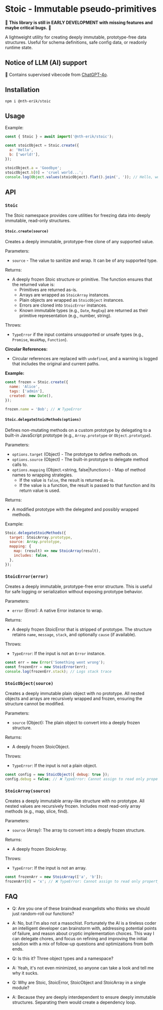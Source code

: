 # Stoic - Immutable pseudo-primitives

:construction: **This library is still in EARLY DEVELOPMENT with missing features and maybe critical bugs.** :construction:

A lightweight utility for creating deeply immutable, prototype-free data structures.
Useful for schema definitions, safe config data, or readonly runtime state.

## Notice of LLM (AI) support

:robot: Contains supervised vibecode from [ChatGPT-4o](https://chatgpt.com/).

## Installation

```
npm i @nth-erik/stoic
```

## Usage

Example:

```js
const { Stoic } = await import('@nth-erik/stoic');

const stoicObject = Stoic.create({
  a: 'Hello',
  b: ['world!'],
});

stoicObject.a = 'Goodbye';
stoicObject.b[0] = 'cruel world...';
console.log(Object.values(stoicObject).flat().join(', ')); // Hello, world!
```

## API

### `Stoic`

The Stoic namespace provides core utilities for freezing data into deeply immutable, read-only structures.

#### `Stoic.create(source)`

Creates a deeply immutable, prototype-free clone of any supported value.

Parameters:

- `source` - The value to sanitize and wrap. It can be of any supported type.

Returns:

- A deeply frozen Stoic structure or primitive. The function ensures that the returned value is:
  - Primitives are returned as-is.
  - Arrays are wrapped as `StoicArray` instances.
  - Plain objects are wrapped as `StoicObject` instances.
  - Errors are cloned into `StoicError` instances.
  - Known immutable types (e.g., `Date`, `RegExp`) are returned as their primitive representation (e.g., number, string).

Throws:

- `TypeError` if the input contains unsupported or unsafe types (e.g., `Promise`, `WeakMap`, `Function`).

**Circular References:**

- Circular references are replaced with `undefined`, and a warning is logged that includes the original and current paths.

**Example:**

```js
const frozen = Stoic.create({
  name: 'Alice',
  tags: ['admin'],
  created: new Date(),
});

frozen.name = 'Bob'; // ❌ TypeError
```

#### `Stoic.delegateStoicMethods(options)`

Defines non-mutating methods on a custom prototype by delegating to a built-in JavaScript prototype (e.g., `Array.prototype` or `Object.prototype`).

Parameters:

- `options.target` (Object) - The prototype to define methods on.
- `options.source` (Object) - The built-in prototype to delegate method calls to.
- `options.mapping` (Object.<string, false|function>) - Map of method names to wrapping strategies.
  - If the value is `false`, the result is returned as-is.
  - If the value is a function, the result is passed to that function and its return value is used.

Returns:

- A modified prototype with the delegated and possibly wrapped methods.

Example:

```js
Stoic.delegateStoicMethods({
  target: StoicArray.prototype,
  source: Array.prototype,
  mapping: {
    map: (result) => new StoicArray(result),
    includes: false,
  },
});
```

### `StoicError(error)`

Creates a deeply immutable, prototype-free error structure. This is useful for safe logging or serialization without exposing prototype behavior.

Parameters:

- `error` (Error): A native Error instance to wrap.

Returns:

- A deeply frozen StoicError that is stripped of prototype. The structure retains `name`, `message`, `stack`, and optionally `cause` (if available).

Throws:

- `TypeError`: If the input is not an `Error` instance.

```js
const err = new Error('Something went wrong');
const frozenErr = new StoicError(err);
console.log(frozenErr.stack); // Logs stack trace
```

### `StoicObject(source)`

Creates a deeply immutable plain object with no prototype. All nested objects and arrays are recursively wrapped and frozen, ensuring the structure cannot be modified.

Parameters:

- `source` (Object): The plain object to convert into a deeply frozen structure.

Returns:

- A deeply frozen StoicObject.

Throws:

- `TypeError`: If the input is not a plain object.

```js
const config = new StoicObject({ debug: true });
config.debug = false; // ❌ TypeError: Cannot assign to read only property 'debug'
```

### `StoicArray(source)`

Creates a deeply immutable array-like structure with no prototype. All nested values are recursively frozen. Includes most read-only array methods (e.g., map, slice, find).

Parameters:

- `source` (Array): The array to convert into a deeply frozen structure.

Returns:

- A deeply frozen StoicArray.

Throws:

- `TypeError`: If the input is not an array.

```js
const frozenArr = new StoicArray(['a', 'b']);
frozenArr[0] = 'x'; // ❌ TypeError: Cannot assign to read only property '0'
```

## FAQ

- Q: Are you one of these braindead evangelists who thinks we should just random-roll our functions?
- A: No, but I'm also not a masochist. Fortunately the AI is a tireless coder an intelligent developer can brainstorm with, addressing potential points of failure, and reason about cryptic implementation choices. This way I can delegate chores, and focus on refining and improving the initial solution with a mix of follow-up questions and optimizations from both ends.

- Q: Is this it? Three object types and a namespace?
- A: Yeah, it's not even minimized, so anyone can take a look and tell me why it sucks.

- Q: Why are Stoic, StoicError, StoicObject and StoicArray in a single module?
- A: Because they are deeply interdependent to ensure deeply immutable structures. Separating them would create a dependency loop.
